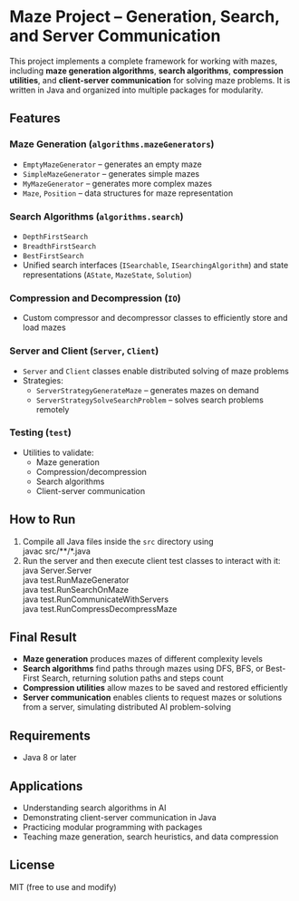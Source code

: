 # Maze Project – Generation, Search, and Server Communication

This project implements a complete framework for working with mazes, including **maze generation algorithms**, **search algorithms**, **compression utilities**, and **client-server communication** for solving maze problems. It is written in Java and organized into multiple packages for modularity.

## Features
### Maze Generation (`algorithms.mazeGenerators`)
- `EmptyMazeGenerator` – generates an empty maze
- `SimpleMazeGenerator` – generates simple mazes
- `MyMazeGenerator` – generates more complex mazes
- `Maze`, `Position` – data structures for maze representation

### Search Algorithms (`algorithms.search`)
- `DepthFirstSearch`
- `BreadthFirstSearch`
- `BestFirstSearch`
- Unified search interfaces (`ISearchable`, `ISearchingAlgorithm`) and state representations (`AState`, `MazeState`, `Solution`)

### Compression and Decompression (`IO`)
- Custom compressor and decompressor classes to efficiently store and load mazes

### Server and Client (`Server`, `Client`)
- `Server` and `Client` classes enable distributed solving of maze problems
- Strategies:
  - `ServerStrategyGenerateMaze` – generates mazes on demand
  - `ServerStrategySolveSearchProblem` – solves search problems remotely

### Testing (`test`)
- Utilities to validate:
  - Maze generation
  - Compression/decompression
  - Search algorithms
  - Client-server communication

## How to Run
1. Compile all Java files inside the `src` directory using  
   javac src/**/*.java  
2. Run the server and then execute client test classes to interact with it:  
   java Server.Server  
   java test.RunMazeGenerator  
   java test.RunSearchOnMaze  
   java test.RunCommunicateWithServers  
   java test.RunCompressDecompressMaze  

## Final Result
- **Maze generation** produces mazes of different complexity levels  
- **Search algorithms** find paths through mazes using DFS, BFS, or Best-First Search, returning solution paths and steps count  
- **Compression utilities** allow mazes to be saved and restored efficiently  
- **Server communication** enables clients to request mazes or solutions from a server, simulating distributed AI problem-solving  

## Requirements
- Java 8 or later

## Applications
- Understanding search algorithms in AI  
- Demonstrating client-server communication in Java  
- Practicing modular programming with packages  
- Teaching maze generation, search heuristics, and data compression  

## License
MIT (free to use and modify)
